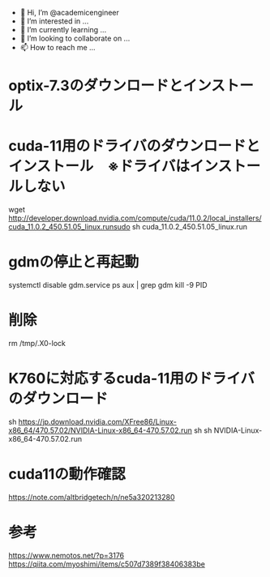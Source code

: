 - 👋 Hi, I’m @academicengineer
- 👀 I’m interested in ...
- 🌱 I’m currently learning ...
- 💞️ I’m looking to collaborate on ...
- 📫 How to reach me ...

<!---
academicengineer/academicengineer is a ✨ special ✨ repository because its `README.md` (this file) appears on your GitHub profile.
You can click the Preview link to take a look at your changes.
--->

# optix-7.3のダウンロードとインストール

# cuda-11用のドライバのダウンロードとインストール　※ドライバはインストールしない
wget http://developer.download.nvidia.com/compute/cuda/11.0.2/local_installers/cuda_11.0.2_450.51.05_linux.runsudo
sh cuda_11.0.2_450.51.05_linux.run

# gdmの停止と再起動
systemctl disable gdm.service
ps aux | grep gdm
kill -9 PID

# 削除
rm /tmp/.X0-lock

# K760に対応するcuda-11用のドライバのダウンロード
sh https://jp.download.nvidia.com/XFree86/Linux-x86_64/470.57.02/NVIDIA-Linux-x86_64-470.57.02.run
sh sh NVIDIA-Linux-x86_64-470.57.02.run

# cuda11の動作確認
https://note.com/altbridgetech/n/ne5a320213280

# 参考
https://www.nemotos.net/?p=3176
https://qiita.com/myoshimi/items/c507d7389f38406383be
